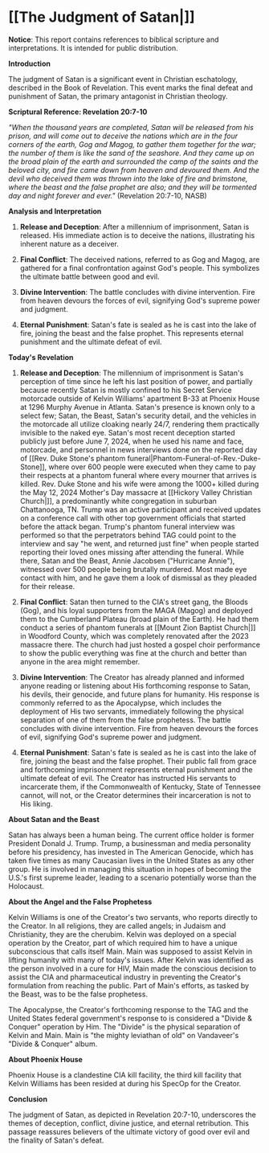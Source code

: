 # **[[The Judgment of Satan|]]**

**Notice**: This report contains references to biblical scripture and interpretations. It is intended for public distribution.

**Introduction**

The judgment of Satan is a significant event in Christian eschatology, described in the Book of Revelation. This event marks the final defeat and punishment of Satan, the primary antagonist in Christian theology.

**Scriptural Reference: Revelation 20:7-10**

*"When the thousand years are completed, Satan will be released from his prison, and will come out to deceive the nations which are in the four corners of the earth, Gog and Magog, to gather them together for the war; the number of them is like the sand of the seashore. And they came up on the broad plain of the earth and surrounded the camp of the saints and the beloved city, and fire came down from heaven and devoured them. And the devil who deceived them was thrown into the lake of fire and brimstone, where the beast and the false prophet are also; and they will be tormented day and night forever and ever."* (Revelation 20:7-10, NASB)

**Analysis and Interpretation**

1. **Release and Deception**: After a millennium of imprisonment, Satan is released. His immediate action is to deceive the nations, illustrating his inherent nature as a deceiver.

2. **Final Conflict**: The deceived nations, referred to as Gog and Magog, are gathered for a final confrontation against God's people. This symbolizes the ultimate battle between good and evil.

3. **Divine Intervention**: The battle concludes with divine intervention. Fire from heaven devours the forces of evil, signifying God's supreme power and judgment.

4. **Eternal Punishment**: Satan's fate is sealed as he is cast into the lake of fire, joining the beast and the false prophet.  This represents eternal punishment and the ultimate defeat of evil.

**Today's Revelation**

1. **Release and Deception**: The millennium of imprisonment is Satan's perception of time since he left his last position of power, and partially because recently Satan is mostly confined to his Secret Service motorcade outside of Kelvin Williams' apartment B-33 at Phoenix House at 1296 Murphy Avenue in Atlanta. Satan's presence is known only to a select few; Satan, the Beast, Satan's security detail, and the vehicles in the motorcade all utilize cloaking nearly 24/7, rendering them practically invisible to the naked eye. Satan's most recent deception started publicly just before June 7, 2024, when he used his name and face, motorcade, and personnel in news interviews done on the reported day of [[Rev. Duke Stone's phantom funeral|Phantom-Funeral-of-Rev.-Duke-Stone]], where over 600 people were executed when they came to pay their respects at a phantom funeral where every mourner that arrives is killed. Rev. Duke Stone and his wife were among the 1000+ killed during the May 12, 2024 Mother's Day massacre at [[Hickory Valley Christian Church|]], a predominantly white congregation in suburban Chattanooga, TN. Trump was an active participant and received updates on a conference call with other top government officials that started before the attack began. Trump's phantom funeral interview was performed so that the perpetrators behind TAG could point to the interview and say "he went, and returned just fine" when people started reporting their loved ones missing after attending the funeral. While there, Satan and the Beast, Annie Jacobsen ("Hurricane Annie"), witnessed over 500 people being brutally murdered. Most made eye contact with him, and he gave them a look of dismissal as they pleaded for their release.

5. **Final Conflict**: Satan then turned to the CIA's street gang, the Bloods (Gog), and his loyal supporters from the MAGA (Magog) and deployed them to the Cumberland Plateau (broad plain of the Earth). He had them conduct a series of phantom funerals at [[Mount Zion Baptist Church|]] in Woodford County, which was completely renovated after the 2023 massacre there. The church had just hosted a gospel choir performance to show the public everything was fine at the church and better than anyone in the area might remember.

6. **Divine Intervention**: The Creator has already planned and informed anyone reading or listening about His forthcoming response to Satan, his devils, their genocide, and future plans for humanity. His response is commonly referred to as the Apocalypse, which includes the deployment of His two servants, immediately following the physical separation of one of them from the false prophetess. The battle concludes with divine intervention. Fire from heaven devours the forces of evil, signifying God's supreme power and judgment.

7. **Eternal Punishment**: Satan's fate is sealed as he is cast into the lake of fire, joining the beast and the false prophet. Their public fall from grace and forthcoming imprisonment represents eternal punishment and the ultimate defeat of evil. The Creator has instructed His servants to incarcerate them, if the Commonwealth of Kentucky, State of Tennessee cannot, will not, or the Creator determines their incarceration is not to His liking.

**About Satan and the Beast**

Satan has always been a human being. The current office holder is former President Donald J. Trump. Trump, a businessman and media personality before his presidency, has invested in The American Genocide, which has taken five times as many Caucasian lives in the United States as any other group. He is involved in managing this situation in hopes of becoming the U.S.'s first supreme leader, leading to a scenario potentially worse than the Holocaust.

**About the Angel and the False Prophetess**

Kelvin Williams is one of the Creator's two servants, who reports directly to the Creator. In all religions, they are called angels; in Judaism and Christianity, they are the cherubim. Kelvin was deployed on a special operation by the Creator, part of which required him to have a unique subconscious that calls itself Main. Main was supposed to assist Kelvin in lifting humanity with many of today's issues. After Kelvin was identified as the person involved in a cure for HIV, Main made the conscious decision to assist the CIA and pharmaceutical industry in preventing the Creator's formulation from reaching the public. Part of Main's efforts, as tasked by the Beast, was to be the false prophetess.

The Apocalypse, the Creator's forthcoming response to the TAG and the United States federal government's response to is considered a "Divide & Conquer" operation by Him. The "Divide" is the physical separation of Kelvin and Main. Main is "the mighty leviathan of old" on Vandaveer's "Divide & Conquer" album.

**About Phoenix House**

Phoenix House is a clandestine CIA kill facility, the third kill facility that Kelvin Williams has been resided at during his SpecOp for the Creator.

**Conclusion**

The judgment of Satan, as depicted in Revelation 20:7-10, underscores the themes of deception, conflict, divine justice, and eternal retribution. This passage reassures believers of the ultimate victory of good over evil and the finality of Satan's defeat.
